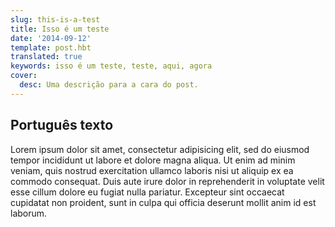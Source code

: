 ```yaml
---
slug: this-is-a-test
title: Isso é um teste
date: '2014-09-12'
template: post.hbt
translated: true
keywords: isso é um teste, teste, aqui, agora
cover:
  desc: Uma descrição para a cara do post.
---
```


## Português texto

Lorem ipsum dolor sit amet, consectetur adipisicing elit, sed do eiusmod
tempor incididunt ut labore et dolore magna aliqua. Ut enim ad minim veniam,
quis nostrud exercitation ullamco laboris nisi ut aliquip ex ea commodo
consequat. Duis aute irure dolor in reprehenderit in voluptate velit esse
cillum dolore eu fugiat nulla pariatur. Excepteur sint occaecat cupidatat non
proident, sunt in culpa qui officia deserunt mollit anim id est laborum.
